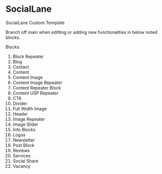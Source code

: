 # SocialLane

SocialLane Custom Template

Branch off main when editting or adding new functionalities in below noted blocks.

Blocks

1. Block Repeater
2. Blog
3. Contact
4. Content
5. Content Image
6. Content Image Repeater
7. Content Repeater Block
8. Content USP Repeater
9. CTA
10. Divider
11. Full Width Image
12. Header
13. Image Repeater
14. Image Slider
15. Info Blocks
16. Logos
17. Newsletter
18. Post Block
19. Reviews
20. Services
21. Social Share
22. Vacancy
